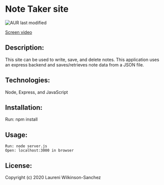 # Note Taker site

  ![AUR last modified](https://img.shields.io/aur/last-modified/google-Chrome?color=teal&style=plastic)

  [Screen video](https://drive.google.com/file/d/1ycvUsnqXuQSNyeh_j61bC-jRRQd51HOm/view)
 
  ## Description:
  This site can be used to write, save, and delete notes. This application uses an express backend and saves/retrieves note data from a JSON file.

  ## Technologies:
  Node, Express, and JavaScript

  ##  Installation:
  Run: npm install

  ## Usage:
    Run: node server.js
    Open: localhost:3000 in browser

  ## License: 
  Copyright (c) 2020 Laureni Wilkinson-Sanchez